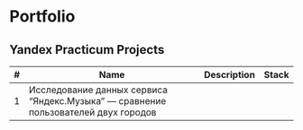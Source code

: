 # Portfolio
## Yandex Practicum Projects
|#    | Name         | Description  | Stack |
|---- |------------- |---------------| -------------|
|  1   | Исследование данных сервиса “Яндекс.Музыка” — сравнение пользователей двух городов          |               |              |
